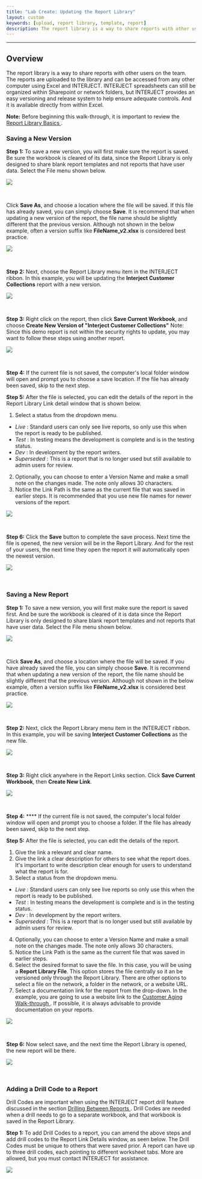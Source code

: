 ```yaml
---
title: "Lab Create: Updating the Report Library"
layout: custom
keywords: [upload, report library, template, report]
description: The report library is a way to share reports with other users on the team. The reports are uploaded to the library and can be accessed from any other computer using Excel and INTERJECT. 
---
```

* * *

##  **Overview**

The report library is a way to share reports with other users on the team. The reports are uploaded to the library and can be accessed from any other computer using Excel and INTERJECT. INTERJECT spreadsheets can still be organized within Sharepoint or network folders, but INTERJECT provides an easy versioning and release system to help ensure adequate controls. And it is available directly from within Excel. 

**Note:** Before beginning this walk-through, it is important to review the [ Report Library Basics ](/wAbout/Report-Library-Basics.html). 

###  Saving a New Version 

**Step 1:** To save a new version, you will first make sure the report is saved. Be sure the workbook is cleared of its data, since the Report Library is only designed to share blank report templates and not reports that have user data. Select the File menu shown below. 

![](/images/L-Create-RepLib/01.png)

<br> 


Click **Save As**, and  choose a location where the file will be saved. If this file has already saved, you can simply choose **Save**. It is recommend that when updating a new version of the report, the file name should be slightly different that the previous version. Although not shown in the below example, often a version suffix like **FileName_v2.xlsx** is considered best practice. 

![](/images/L-Create-RepLib/02.png)   

<br> 


**Step 2:** Next, choose the Report Library menu item in the INTERJECT ribbon. In this example, you will be updating the **Interject Customer Collections** report with a new version. 

![](/images/L-Create-RepLib/03.png) 

<br>

**Step 3:** Right click on the report, then click **Save Current Workbook**, and choose **Create New Version of "Interject Customer Collections"** Note: Since this demo report is not within the security rights to update, you may want to follow these steps using another report. 

![](/images/L-Create-RepLib/04.png)

<br>


**Step 4:** If the current file is not saved, the computer's local folder window will open and prompt you to choose a save location. If the file has already been saved, skip to the next step. 

**Step 5:** After the file is selected, you can edit the details of the report in the Report Library Link detail window that is shown below. 

1. Select a status from the dropdown menu. 
  * _Live_ : Standard users can only see live reports, so only use this when the report is ready to be published. 
  * _Test_ : In testing means the development is complete and is in the testing status. 
  * _Dev_ : In development by the report writers. 
  * _Superseded_ : This is a report that is no longer used but still available to admin users for review. 
2. Optionally, you can choose to enter a Version Name  and make a small note on the changes made. The note only allows 30 characters. 
3. Notice the Link Path is the same as the current file that was saved in earlier steps. It is recommended that you use new file names for newer versions of the report. 


 ![](/images/L-Create-RepLib/05.png)

<br>      

**Step 6:** Click the **Save** button to complete the save process. Next time the file is opened, the new version will be in the Report Library. And for the rest of your users, the next time they open the report it will automatically open the newest version. 

![](/images/L-Create-RepLib/06.png)

<br>

###  Saving a New Report 

**Step 1:** To save a new version, you will first make sure the report is saved first. And be sure the workbook is cleared of it is data since the Report Library is only designed to share blank report templates and not reports that have user data. Select the File menu shown below. 

![](/images/L-Create-RepLib/07.png)

<br> 

Click **Save As**, and  choose a location where the file will be saved. If you have already saved the file, you can simply choose **Save**. It is recommend that when updating a new version of the report, the file name should be slightly different that the previous version. Although not shown in the below example, often a version suffix like **FileName_v2.xlsx** is considered best practice. 

![](/images/L-Create-RepLib/08.png)

<br> 


**Step 2:** Next, click the Report Library menu item in the INTERJECT ribbon. In this example, you will be saving **Interject Customer Collections** as the new file. 

![](/images/L-Create-RepLib/09.png)

<br> 


**Step 3:** Right click anywhere in the Report Links section. Click **Save Current Workbook**, then **Create New Link**. 

![](/images/L-Create-RepLib/10.png)   

<br>

**Step 4:** **** If the current file is not saved, the computer's local folder window will open and prompt you to choose a folder. If the file has already been saved, skip to the next step. 

  


**Step 5:** After the file is selected, you can edit the details of the report. 

1. Give the link a relevant and clear name. 
2. Give the link a clear description for others to see what the report does. It's important to write description clear enough for users to understand what the report is for. 
3. Select a status from the dropdown menu. 
  * _Live_ : Standard users can only see live reports so only use this when the report is ready to be published. 
  * _Test_ : In testing means the development is complete and is in the testing status. 
  * _Dev_ : In development by the report writers. 
  * _Superseded_ : This is a report that is no longer used but still available by admin users for review. 
4. Optionally, you can choose to enter a Version Name  and make a small note on the changes made. The note only allows 30 characters. 
5. Notice the Link Path is the same as the current file that was saved in earlier steps. 
6. Select the desired format to save the file. In this case, you will be using a **Report Library File**. This option stores the file centrally so it an be versioned only through the Report Library. There are other options to select a file on the network, a folder in the network, or a website URL. 
7. Select a documentation link for the report from the drop-down. In the example, you are going to use a website link to the [ Customer Aging Walk-through ](/wAbout/Customer-Aging.html). If possible, it is always advisable to provide documentation on your reports. 



![](/images/L-Create-RepLib/11.png)

<br> 


**Step 6:** Now select save, and the next time the Report Library is opened, the new report will be there. 

![](/images/L-Create-RepLib/12.png)

<br> 


###  Adding a Drill Code to a Report 

Drill Codes are important when using the INTERJECT report drill feature discussed in the section [ Drilling Between Reports ](/wGetStarted/Drilling-Between-Reports.html). Drill Codes are needed when a drill needs to go to a separate workbook, and that workbook is saved in the Report Library. 

**Step 1:** To add Drill Codes to a report, you can amend the above steps and add drill codes to the Report Link Details window, as seen below. The Drill Codes must be unique to others that were saved prior. A report can have up to three drill codes, each pointing to different worksheet tabs. More are allowed, but you must contact INTERJECT for assistance. 

![](/images/L-Create-RepLib/13.png)